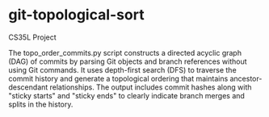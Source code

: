 # git-topological-sort
CS35L Project

The topo_order_commits.py script constructs a directed acyclic graph (DAG) of commits by parsing Git objects and branch references without using Git commands. It uses depth-first search (DFS) to traverse the commit history and generate a topological ordering that maintains ancestor-descendant relationships. The output includes commit hashes along with "sticky starts" and "sticky ends" to clearly indicate branch merges and splits in the history.
